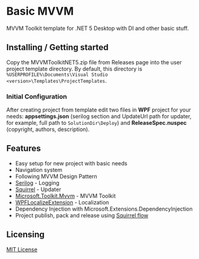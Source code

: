 # Basic MVVM

MVVM Toolkit template for .NET 5 Desktop with DI and other basic stuff.

## Installing / Getting started

Copy the MVVMToolkitNET5.zip file from Releases page into the user project template directory. By default, this directory is ```%USERPROFILE%\Documents\Visual Studio <version>\Templates\ProjectTemplates```.

### Initial Configuration

After creating project from template edit two files in **WPF** project for your needs: **appsettings.json** (serilog section and UpdateUrl path for updater, for example, full path to ```SolutionDir\Deploy```) and **ReleaseSpec.nuspec** (copyright, authors, description).

## Features

- Easy setup for new project with basic needs
- Navigation system
- Following MVVM Design Pattern
- [Serilog](https://github.com/serilog/serilog) - Logging
- [Squirrel](https://github.com/clowd/Clowd.Squirrel) - Updater
- [Microsoft.Toolkit.Mvvm](https://github.com/CommunityToolkit/dotnet) - MVVM Toolkit
- [WPFLocalizeExtension](https://github.com/XAMLMarkupExtensions/WPFLocalizeExtension) - Localization
- Dependency Injection with Microsoft.Extensions.DependencyInjection
- Project publish, pack and release using [Squirrel flow](https://github.com/clowd/Clowd.Squirrel/blob/develop/docs/readme.md)

## Licensing

[MIT License](https://github.com/FoxPride/BasicMVVM/blob/master/LICENSE)